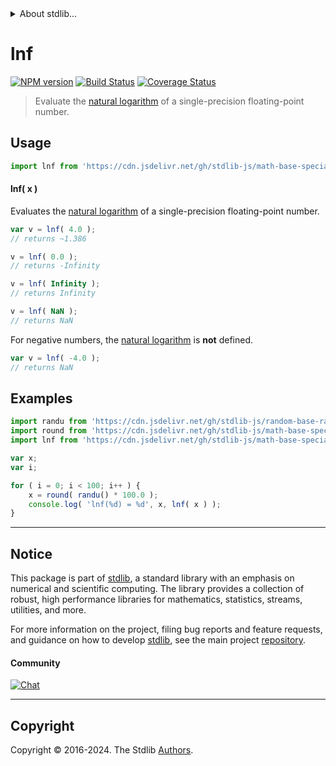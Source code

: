<!--

@license Apache-2.0

Copyright (c) 2024 The Stdlib Authors.

Licensed under the Apache License, Version 2.0 (the "License");
you may not use this file except in compliance with the License.
You may obtain a copy of the License at

   http://www.apache.org/licenses/LICENSE-2.0

Unless required by applicable law or agreed to in writing, software
distributed under the License is distributed on an "AS IS" BASIS,
WITHOUT WARRANTIES OR CONDITIONS OF ANY KIND, either express or implied.
See the License for the specific language governing permissions and
limitations under the License.

-->


<details>
  <summary>
    About stdlib...
  </summary>
  <p>We believe in a future in which the web is a preferred environment for numerical computation. To help realize this future, we've built stdlib. stdlib is a standard library, with an emphasis on numerical and scientific computation, written in JavaScript (and C) for execution in browsers and in Node.js.</p>
  <p>The library is fully decomposable, being architected in such a way that you can swap out and mix and match APIs and functionality to cater to your exact preferences and use cases.</p>
  <p>When you use stdlib, you can be absolutely certain that you are using the most thorough, rigorous, well-written, studied, documented, tested, measured, and high-quality code out there.</p>
  <p>To join us in bringing numerical computing to the web, get started by checking us out on <a href="https://github.com/stdlib-js/stdlib">GitHub</a>, and please consider <a href="https://opencollective.com/stdlib">financially supporting stdlib</a>. We greatly appreciate your continued support!</p>
</details>

# lnf

[![NPM version][npm-image]][npm-url] [![Build Status][test-image]][test-url] [![Coverage Status][coverage-image]][coverage-url] <!-- [![dependencies][dependencies-image]][dependencies-url] -->

> Evaluate the [natural logarithm][natural-logarithm] of a single-precision floating-point number.



<section class="usage">

## Usage

```javascript
import lnf from 'https://cdn.jsdelivr.net/gh/stdlib-js/math-base-special-lnf@v0.0.1-deno/mod.js';
```

#### lnf( x )

Evaluates the [natural logarithm][natural-logarithm] of a single-precision floating-point number.

```javascript
var v = lnf( 4.0 );
// returns ~1.386

v = lnf( 0.0 );
// returns -Infinity

v = lnf( Infinity );
// returns Infinity

v = lnf( NaN );
// returns NaN
```

For negative numbers, the [natural logarithm][natural-logarithm] is **not** defined.

```javascript
var v = lnf( -4.0 );
// returns NaN
```

</section>

<!-- /.usage -->

<section class="examples">

## Examples

<!-- eslint no-undef: "error" -->

```javascript
import randu from 'https://cdn.jsdelivr.net/gh/stdlib-js/random-base-randu@deno/mod.js';
import round from 'https://cdn.jsdelivr.net/gh/stdlib-js/math-base-special-round@deno/mod.js';
import lnf from 'https://cdn.jsdelivr.net/gh/stdlib-js/math-base-special-lnf@v0.0.1-deno/mod.js';

var x;
var i;

for ( i = 0; i < 100; i++ ) {
    x = round( randu() * 100.0 );
    console.log( 'lnf(%d) = %d', x, lnf( x ) );
}
```

</section>

<!-- /.examples -->

<!-- C interface documentation. -->



<!-- Section for related `stdlib` packages. Do not manually edit this section, as it is automatically populated. -->

<section class="related">

</section>

<!-- /.related -->

<!-- Section for all links. Make sure to keep an empty line after the `section` element and another before the `/section` close. -->


<section class="main-repo" >

* * *

## Notice

This package is part of [stdlib][stdlib], a standard library with an emphasis on numerical and scientific computing. The library provides a collection of robust, high performance libraries for mathematics, statistics, streams, utilities, and more.

For more information on the project, filing bug reports and feature requests, and guidance on how to develop [stdlib][stdlib], see the main project [repository][stdlib].

#### Community

[![Chat][chat-image]][chat-url]

---

## Copyright

Copyright &copy; 2016-2024. The Stdlib [Authors][stdlib-authors].

</section>

<!-- /.stdlib -->

<!-- Section for all links. Make sure to keep an empty line after the `section` element and another before the `/section` close. -->

<section class="links">

[npm-image]: http://img.shields.io/npm/v/@stdlib/math-base-special-lnf.svg
[npm-url]: https://npmjs.org/package/@stdlib/math-base-special-lnf

[test-image]: https://github.com/stdlib-js/math-base-special-lnf/actions/workflows/test.yml/badge.svg?branch=v0.0.1
[test-url]: https://github.com/stdlib-js/math-base-special-lnf/actions/workflows/test.yml?query=branch:v0.0.1

[coverage-image]: https://img.shields.io/codecov/c/github/stdlib-js/math-base-special-lnf/main.svg
[coverage-url]: https://codecov.io/github/stdlib-js/math-base-special-lnf?branch=main

<!--

[dependencies-image]: https://img.shields.io/david/stdlib-js/math-base-special-lnf.svg
[dependencies-url]: https://david-dm.org/stdlib-js/math-base-special-lnf/main

-->

[chat-image]: https://img.shields.io/gitter/room/stdlib-js/stdlib.svg
[chat-url]: https://app.gitter.im/#/room/#stdlib-js_stdlib:gitter.im

[stdlib]: https://github.com/stdlib-js/stdlib

[stdlib-authors]: https://github.com/stdlib-js/stdlib/graphs/contributors

[umd]: https://github.com/umdjs/umd
[es-module]: https://developer.mozilla.org/en-US/docs/Web/JavaScript/Guide/Modules

[deno-url]: https://github.com/stdlib-js/math-base-special-lnf/tree/deno
[deno-readme]: https://github.com/stdlib-js/math-base-special-lnf/blob/deno/README.md
[umd-url]: https://github.com/stdlib-js/math-base-special-lnf/tree/umd
[umd-readme]: https://github.com/stdlib-js/math-base-special-lnf/blob/umd/README.md
[esm-url]: https://github.com/stdlib-js/math-base-special-lnf/tree/esm
[esm-readme]: https://github.com/stdlib-js/math-base-special-lnf/blob/esm/README.md
[branches-url]: https://github.com/stdlib-js/math-base-special-lnf/blob/main/branches.md

[natural-logarithm]: https://en.wikipedia.org/wiki/Natural_logarithm

<!-- <related-links> -->

<!-- </related-links> -->

</section>

<!-- /.links -->

